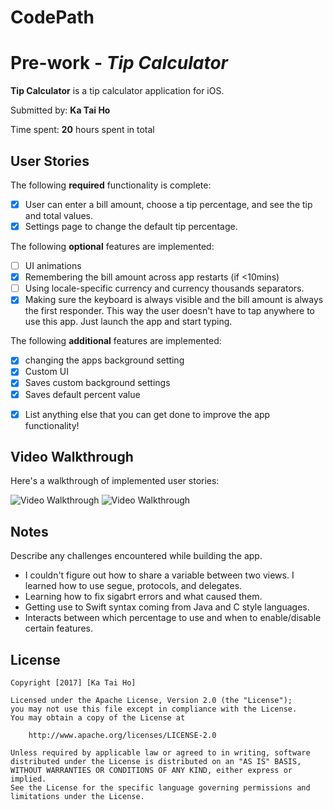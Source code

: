 # CodePath
# Pre-work - *Tip Calculator*

**Tip Calculator** is a tip calculator application for iOS.

Submitted by: **Ka Tai Ho**

Time spent: **20** hours spent in total

## User Stories

The following **required** functionality is complete:

* [X] User can enter a bill amount, choose a tip percentage, and see the tip and total values.
* [X] Settings page to change the default tip percentage.

The following **optional** features are implemented:
* [ ] UI animations
* [X] Remembering the bill amount across app restarts (if <10mins)
* [ ] Using locale-specific currency and currency thousands separators.
* [X] Making sure the keyboard is always visible and the bill amount is always the first responder. This way the user doesn't have to tap anywhere to use this app. Just launch the app and start typing.

The following **additional** features are implemented:
* [X] changing the apps background setting
* [x] Custom UI
* [X] Saves custom background settings
* [X] Saves default percent value

- [X] List anything else that you can get done to improve the app functionality!

## Video Walkthrough 


Here's a walkthrough of implemented user stories:

<img src='http://i.giphy.com/l0HlVovm4cRGx5Nm0.gif' title='Video Walkthrough' width='' alt='Video Walkthrough' />
<img src='http://i.giphy.com/26FLcfWRv2ao2aP3G.gif' title='Video Walkthrough' width='' alt='Video Walkthrough' />

## Notes
Describe any challenges encountered while building the app.
- I couldn't figure out how to share a variable between two views. I learned how to use segue, protocols, and delegates.
- Learning how to fix sigabrt errors and what caused them.
- Getting use to Swift syntax coming from Java and C style languages.
- Interacts between which percentage to use and when to enable/disable certain features. 

## License

    Copyright [2017] [Ka Tai Ho]

    Licensed under the Apache License, Version 2.0 (the "License");
    you may not use this file except in compliance with the License.
    You may obtain a copy of the License at

        http://www.apache.org/licenses/LICENSE-2.0

    Unless required by applicable law or agreed to in writing, software
    distributed under the License is distributed on an "AS IS" BASIS,
    WITHOUT WARRANTIES OR CONDITIONS OF ANY KIND, either express or implied.
    See the License for the specific language governing permissions and
    limitations under the License.

